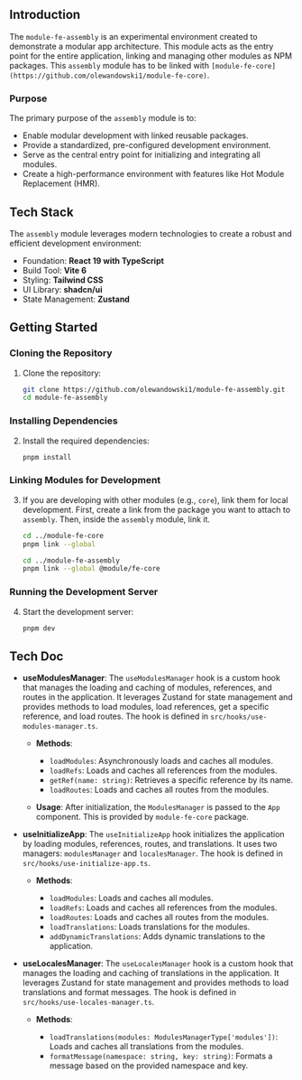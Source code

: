 ## Introduction

The `module-fe-assembly` is an experimental environment created to demonstrate a modular app architecture. This module acts as the entry point for the entire application, linking and managing other modules as NPM packages. This `assembly` module has to be linked with `[module-fe-core](https://github.com/olewandowski1/module-fe-core)`.

### Purpose

The primary purpose of the `assembly` module is to:

- Enable modular development with linked reusable packages.
- Provide a standardized, pre-configured development environment.
- Serve as the central entry point for initializing and integrating all modules.
- Create a high-performance environment with features like Hot Module Replacement (HMR).

## Tech Stack

The `assembly` module leverages modern technologies to create a robust and efficient development environment:

- Foundation: **React 19 with TypeScript**
- Build Tool: **Vite 6**
- Styling: **Tailwind CSS**
- UI Library: **shadcn/ui**
- State Management: **Zustand**

## Getting Started

### Cloning the Repository

1. Clone the repository:
   ```bash
   git clone https://github.com/olewandowski1/module-fe-assembly.git
   cd module-fe-assembly
   ```

### Installing Dependencies

2. Install the required dependencies:
   ```bash
   pnpm install
   ```

### Linking Modules for Development

3. If you are developing with other modules (e.g., `core`), link them for local development. First, create a link from the package you want to attach to `assembly`. Then, inside the `assembly` module, link it.

   ```bash
   cd ../module-fe-core
   pnpm link --global

   cd ../module-fe-assembly
   pnpm link --global @module/fe-core
   ```

### Running the Development Server

4. Start the development server:
   ```bash
   pnpm dev
   ```

## Tech Doc

- **useModulesManager**: The `useModulesManager` hook is a custom hook that manages the loading and caching of modules, references, and routes in the application. It leverages Zustand for state management and provides methods to load modules, load references, get a specific reference, and load routes. The hook is defined in `src/hooks/use-modules-manager.ts`.

  - **Methods**:

    - `loadModules`: Asynchronously loads and caches all modules.
    - `loadRefs`: Loads and caches all references from the modules.
    - `getRef(name: string)`: Retrieves a specific reference by its name.
    - `loadRoutes`: Loads and caches all routes from the modules.

  - **Usage**: After initialization, the `ModulesManager` is passed to the `App` component. This is provided by `module-fe-core` package.

- **useInitializeApp**: The `useInitializeApp` hook initializes the application by loading modules, references, routes, and translations. It uses two managers: `modulesManager` and `localesManager`. The hook is defined in `src/hooks/use-initialize-app.ts`.

  - **Methods**:

    - `loadModules`: Loads and caches all modules.
    - `loadRefs`: Loads and caches all references from the modules.
    - `loadRoutes`: Loads and caches all routes from the modules.
    - `loadTranslations`: Loads translations for the modules.
    - `addDynamicTranslations`: Adds dynamic translations to the application.

- **useLocalesManager**: The `useLocalesManager` hook is a custom hook that manages the loading and caching of translations in the application. It leverages Zustand for state management and provides methods to load translations and format messages. The hook is defined in `src/hooks/use-locales-manager.ts`.

  - **Methods**:

    - `loadTranslations(modules: ModulesManagerType['modules'])`: Loads and caches all translations from the modules.
    - `formatMessage(namespace: string, key: string)`: Formats a message based on the provided namespace and key.
